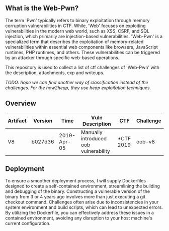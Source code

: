 ## What is the Web-Pwn?

The term 'Pwn' typically refers to binary exploitation through memory corruption vulnerabilities in CTF. While, 'Web' focuses on exploiting vulnerabilities in the modern web world, such as XSS, CSRF, and SQL injection, which primarily are injection-based vulnerabilities. 'Web-Pwn' is a specialized term that describes the exploitation of memory-related vulnerabilities within essential web components like browsers, JavaScript runtimes, PHP runtimes, and others. These vulnerabilities can be triggered by an attacker through specific web-based operations.

This repository is used to collect a list of ctf challenges of 'Web-Pwn' with the description, attachments, exp and writeups.

*TODO: hope we can find another way of classification instead of the challenges. For the how2heap, they use heap exploitation techniques.*


## Overview

| Artifact | Version | Time        | Vuln Description                      | CTF        | Challenge |
| -------- | ------- | ----------- | ------------------------------------- | ---------- | --------- |
| V8       | b027d36 | 2019-Apr-05 | Manually introduced oob vulnerability | \*CTF 2019 | oob-v8    |


## Deployment

To ensure a smoother deployment process, I will supply Dockerfiles designed to create a self-contained environment, streamlining the building and debugging of the binary. Constructing a vulnerable version of the binary from 3 or 4 years ago involves more than just executing a git checkout command. Challenges often arise due to inconsistencies in your system environment and build scripts, which can lead to unexpected errors. By utilizing the Dockerfile, you can effectively address these issues in a contained environment, avoiding any disruption to your host machine's current configuration.